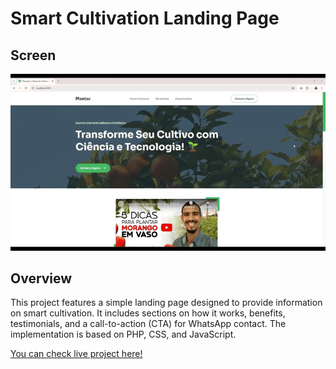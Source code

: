# Smart Cultivation Landing Page

## Screen

![Landing Page Result](https://github.com/fernandaorms/plantar-lp/blob/main/screen/Plantar-LP.gif)

## Overview

This project features a simple landing page designed to provide information on smart cultivation. It includes sections on how it works, benefits, testimonials, and a call-to-action (CTA) for WhatsApp contact. The implementation is based on PHP, CSS, and JavaScript.

[You can check live project here!](https://plantar.website/)